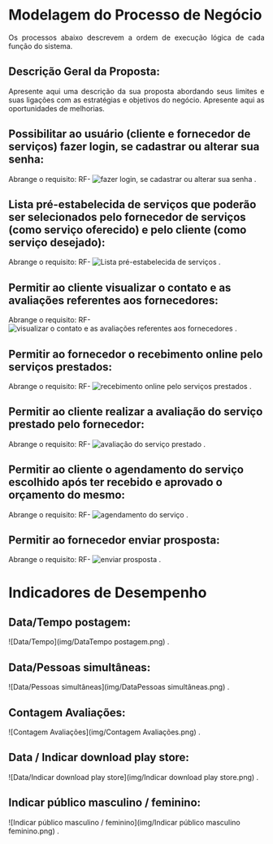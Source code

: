 # Modelagem do Processo de Negócio
<p align="justify">Os processos abaixo descrevem a ordem de execução lógica de cada função do sistema.</p> 

## Descrição Geral da Proposta:
<p align="justify">Apresente aqui uma descrição da sua proposta abordando seus limites e suas ligações com as estratégias e objetivos do negócio. Apresente aqui as oportunidades de melhorias. </p>

##  Possibilitar ao usuário (cliente e fornecedor de serviços) fazer login, se cadastrar ou alterar sua senha: 
Abrange o requisito: RF-
![fazer login, se cadastrar ou alterar sua senha](img/)
. </p>

## Lista pré-estabelecida de serviços que poderão ser selecionados pelo fornecedor de serviços (como serviço oferecido) e pelo cliente (como serviço desejado): 
Abrange o requisito: RF-
![Lista pré-estabelecida de serviços](img/)
. </p>

##  Permitir ao cliente visualizar o contato e as avaliações referentes aos fornecedores: 
Abrange o requisito: RF-
![visualizar o contato e as avaliações referentes aos fornecedores](img/)
. </p>

## Permitir ao fornecedor o recebimento online pelo serviços prestados: 
Abrange o requisito: RF-
![recebimento online pelo serviços prestados](img/)
. </p>

## Permitir ao cliente realizar a avaliação do serviço prestado pelo fornecedor: 
Abrange o requisito: RF-
![avaliação do serviço prestado](img/)
. </p>

## Permitir ao cliente o agendamento do serviço escolhido após ter recebido e aprovado o orçamento do mesmo: 
Abrange o requisito: RF-
![agendamento do serviço](img/)
. </p>
## Permitir ao fornecedor enviar prosposta: 
Abrange o requisito: RF-
![enviar prosposta](img/)
. </p>

# Indicadores de Desempenho

## Data/Tempo postagem: 
![Data/Tempo](img/DataTempo postagem.png)
. </p>

## Data/Pessoas simultâneas: 
![Data/Pessoas simultâneas](img/DataPessoas simultâneas.png)
. </p>

## Contagem Avaliações: 
![Contagem Avaliações](img/Contagem Avaliações.png)
. </p>

## Data / Indicar download play store: 
![Data/Indicar download play store](img/Indicar download play store.png)
. </p>

## Indicar público masculino / feminino: 
![Indicar público masculino / feminino](img/Indicar público masculino feminino.png)
. </p>
